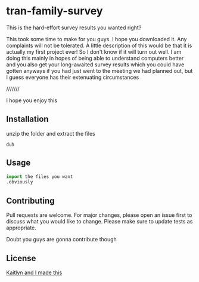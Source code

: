 # tran-family-survey
This is the hard-effort survey results you wanted right?

This took some time to make for you guys. I hope you downloaded it.
Any complaints will not be tolerated. A little description of this would
be that it is actually my first project ever! So I don't know if it
will turn out well. I am doing this mainly in hopes of being
able to understand computers better and you also get your long-awaited 
survey results which you could have gotten anyways if you had just 
went to the meeting we had planned out, but I guess everyone has
their extenuating circumstances

///////

I hope you enjoy this


## Installation

unzip the folder and extract the files

```
duh
```

## Usage

```python
import the files you want
.obviously
```

## Contributing
Pull requests are welcome. For major changes, please open an issue first to discuss what you would like to change.
Please make sure to update tests as appropriate.

Doubt you guys are gonna contribute though

## License
[Kaitlyn and I made this](https://forms.gle/CznuyUa8sL9YrwfR9)
